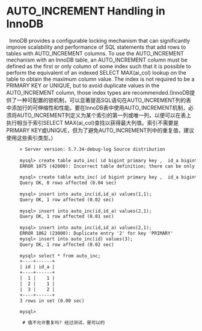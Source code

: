 # AUTO_INCREMENT Handling in InnoDB
&nbsp;&nbsp;InnoDB provides a configurable locking mechanism that can significantly improve scalability and performance of SQL statements that add rows to tables with AUTO_INCREMENT columns. To use the AUTO_INCREMENT mechanism with an InnoDB table, an AUTO_INCREMENT column must be defined as the first or only column of some index such that it is possible to perform the equivalent of an indexed SELECT MAX(ai_col) lookup on the table to obtain the maximum column value. The index is not required to be a PRIMARY KEY or UNIQUE, but to avoid duplicate values in the AUTO_INCREMENT column, those index types are recommended.(InnoDB提供了一种可配置的锁机制，可以显著提高SQL语句在AUTO_INCREMENT列的表中添加行的可伸缩性和性能。要在InnoDB表中使用AUTO_INCREMENT机制，必须将AUTO_INCREMENT列定义为某个索引的第一列或唯一列，以便可以在表上执行相当于索引SELECT MAX(ai_col)查找以获得最大列值。索引不需要是PRIMARY KEY或UNIQUE，但为了避免AUTO_INCREMENT列中的重复值，建议使用这些索引类型。)
```txt
     > Server version: 5.7.34-debug-log Source distribution
     
     mysql> create table auto_inc( id bigint primary key ,  id_a bigint auto_increment);
     ERROR 1075 (42000): Incorrect table definition; there can be only one auto column and it must be defined as a key
     
     mysql> create table auto_inc( id bigint primary key ,  id_a bigint auto_increment, index aa(id_a) );
     Query OK, 0 rows affected (0.04 sec)
     
     mysql> insert into auto_inc(id,id_a) values(1,1);
     Query OK, 1 row affected (0.02 sec)
     
     mysql> insert into auto_inc(id,id_a) values(2,1);
     Query OK, 1 row affected (0.01 sec)
     
     mysql> insert into auto_inc(id,id_a) values(2,1);
     ERROR 1062 (23000): Duplicate entry '2' for key 'PRIMARY'
     mysql> insert into auto_inc(id) values(3);
     Query OK, 1 row affected (0.02 sec)
     
     mysql> select * from auto_inc;
     +----+------+
     | id | id_a |
     +----+------+
     |  1 |    1 |
     |  2 |    1 |
     |  3 |    2 |
     +----+------+
     3 rows in set (0.00 sec)
     
     mysql>

      # 值不允许重复吗? 经过测试，是可以的
```
